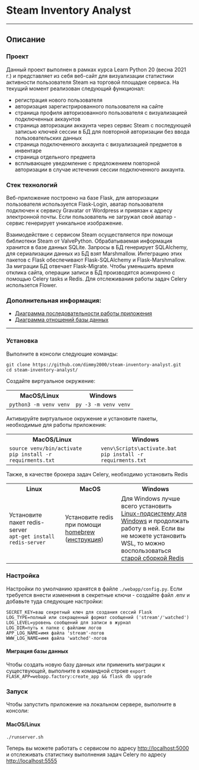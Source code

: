 # Steam Inventory Analyst

---

## Описание

### Проект
Данный проект выполнен в рамках курса Learn Python 20 (весна 2021 г.) и
представляет из себя веб-сайт для визуализации статистики активности пользователя
Steam на торговой площадке сервиса. На текущий момент реализован следующий 
функционал:
- регистрация нового пользователя
- авторизация зарегистрированного пользователя на сайте
- страница профиля авторизованного пользователя с визуализацией подключенных аккаунтов
- страница авторизации аккаунта через сервис Steam с последующей записью ключей
сессии в БД для повторной авторизации без ввода пользовательских данных
- страница подключенного аккаунта с визуализацией предметов в инвентаре
- страница отдельного предмета
- всплывающее уведомление с предложением повторной авторизации в случае
истечения сессии подключенного аккаунта.

### Стек технологий
Веб-приложение построено на базе Flask, для авторизации пользователя используется
Flask-Login, аватар пользователя подключен к сервису Gravatar от Wordpress и 
привязан к адресу электронной почты. Если пользователь не загружал свой 
аватар - сервис генерирует уникальное изображение.

Взаимодействие с сервисом Steam осуществляется при помощи библиотеки
Steam от ValvePython. Обрабатываемая информация хранится в базе
данных SQLite. Запросы в БД генерирует SQLAlchemy, для сериализации данных
из БД взят Marshmallow. Интеграцию этих пакетов с Flask обеспечивают
Flask-SQLAlchemy и Flask-Marshmallow. За миграции БД отвечает Flask-Migrate.
Чтобы уменьшить время отклика сайта, операции записи в БД производятся
асинхронно с помощью Celery tasks и Redis. Для отслеживания работы задач
Celery использeтся Flower.

### Дополнительная информация:
* [Диаграмма последовательности работы приложения](docs/images/sequence_diagram.png)  
* [Диаграмма отношений базы данных](docs/images/db_relationship_diagram.png) 

---

### Установка

Выполните в консоли следующие команды:
```
git clone https://github.com/dimmy2000/steam-inventory-analyst.git
cd steam-inventory-analyst/
```
Создайте виртуальное окружение:

<table>
    <tr>
        <th>MacOS/Linux</th>
        <th>Windows</th>
    </tr>
    <tr>
        <td><code>python3 -m venv venv</code></td>
        <td><code>py -3 -m venv venv</code></td>
    </tr>
</table>

Активируйте виртуальное окружение и установите пакеты, необходимые для работы приложения:

<table>
    <tr>
        <th>MacOS/Linux</th>
        <th>Windows</th>
    </tr>
    <tr>
        <td>
            <code>source venv/bin/activate</code><br>
            <code>pip install -r requirments.txt</code>
        </td>
        <td>
            <code>venv\Scripts\activate.bat</code><br>
            <code>pip install -r requirments.txt</code>
        </td>
    </tr>
</table>

Также, в качестве брокера задач Celery, необходимо установить Redis

<table>
    <tr>
        <th>Linux</th>
        <th>MacOS</th>
        <th>Windows</th>
    </tr>
    <tr>
        <td width="30%">
            <span>
                Установите пакет redis-server<br>
                <code>apt-get install redis-server</code>
            </span>
        </td>
        <td width="30%"><span>
            Установите redis при помощи 
            <a href="https://brew.sh/index_ru" target="_blank">homebrew</a>
            (<a href="https://medium.com/@djamaldg/install-use-redis-on-macos-sierra-432ab426640e" target="_blank">инструкция</a>)
        </span></td>
        <td width="40%"><span>
            Для Windows лучше всего установить 
            <a href="https://www.comss.ru/page.php?id=4897" target="_blank">Linux-подсистему для Windows</a>
            и продолжать работу в ней. Если вы не можете установить WSL, то можно воспользоваться
            <a href="https://github.com/MicrosoftArchive/redis/releases" target="_blank">старой сборкой Redis</a>
        </span></td>
    </tr>
</table>

### Настройка
Настройки по умолчанию хранятся в файле `./webapp/config.py`. Если требуется внести изменения в секретные
ключи - создайте файл .env и добавьте туда следующие настройки:
```
SECRET_KEY=ваш секретный ключ для создания сессий Flask 
LOG_TYPE=полный или сокращенный формат сообщений ('stream'/'watched')
LOG_LEVEL=уровень сообщений для записи в журнал
LOG_DIR=путь к папке с файлами логов
APP_LOG_NAME=имя файла 'stream'-логов
WWW_LOG_NAME=имя файла 'watched'-логов
```

#### Миграция базы данных
Чтобы создать новую базу данных или применить миграции к существующей,
выполните в командной строке `export FLASK_APP=webapp.factory:create_app &&
flask db upgrade`

### Запуск
Чтобы запустить приложение на локальном сервере, выполните в консоли:
#### MacOS/Linux
```
./runserver.sh
```

Теперь вы можете работать с сервисом по адресу [http://localhost:5000](http://localhost:5000) и отслеживать статистику
выполнения задач Celery по адресу [http://localhost:5555](http://localhost:5555)